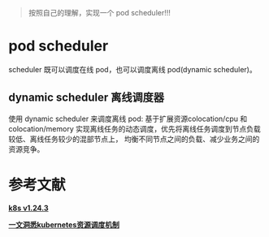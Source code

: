 
> 按照自己的理解，实现一个 pod scheduler!!!

# pod scheduler
scheduler 既可以调度在线 pod，也可以调度离线 pod(dynamic scheduler)。

## dynamic scheduler 离线调度器 
使用 dynamic scheduler 来调度离线 pod:
基于扩展资源colocation/cpu 和 colocation/memory 实现离线任务的动态调度，优先将离线任务调度到节点负载较低、离线任务较少的混部节点上，
均衡不同节点之间的负载、减少业务之间的资源竞争。




# 参考文献
**[k8s v1.24.3](https://github.com/kubernetes/kubernetes/blob/v1.24.3/pkg/scheduler)**

**[一文洞悉kubernetes资源调度机制](https://zhuanlan.zhihu.com/p/541025604)**
